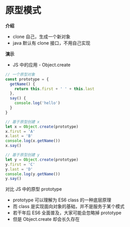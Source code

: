 # 原型模式

**介绍**

- clone 自己，生成一个新对象
- java 默认有 clone 接口，不用自己实现



**演示**

- JS 中的应用 - Object.create

```js
// 一个原型对象
const prototype = {
  getName() {
    return this.first + ' ' + this.last
  },
  say() {
    console.log('hello')
  }
}

// 基于原型创建 x
let x = Object.create(prototype)
x.first = 'A'
x.last = 'B'
console.log(x.getName())
x.say()

// 基于原型创建 y
let y = Object.create(prototype)
y.first = 'C'
y.last = 'D'
console.log(y.getName())
y.say()
```



对比 JS 中的原型 prototype

- prototype 可以理解为 ES6 class 的一种底层原理
- 而 class 是实现面向对象的基础，并不是服务于某个模式
- 若干年后 ES6 全面普及，大家可能会忽略掉 prototype
- 但是 Object.create 却会长久存在